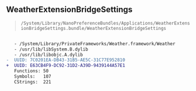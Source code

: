 ## WeatherExtensionBridgeSettings

> `/System/Library/NanoPreferenceBundles/Applications/WeatherExtensionBridgeSettings.bundle/WeatherExtensionBridgeSettings`

```diff

   - /System/Library/PrivateFrameworks/Weather.framework/Weather
   - /usr/lib/libSystem.B.dylib
   - /usr/lib/libobjc.A.dylib
-  UUID: 7C0201EA-DB43-31B5-AE5C-31C77E952810
+  UUID: E63CB4F9-DC92-31D2-A39D-9439144A57E1
   Functions: 50
   Symbols:   107
   CStrings:  221

```
